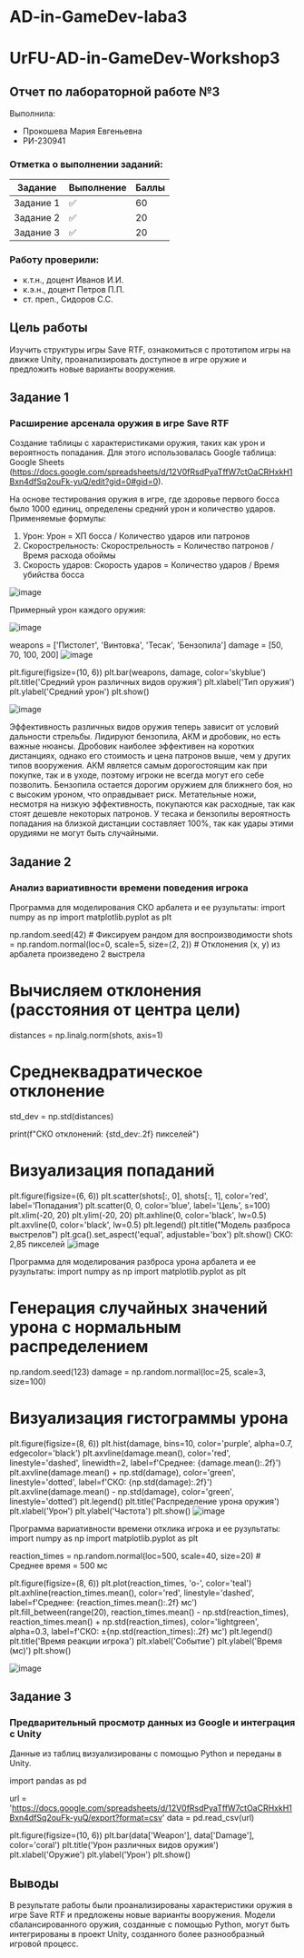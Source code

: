 # AD-in-GameDev-laba3
# UrFU-AD-in-GameDev-Workshop3

## Отчет по лабораторной работе №3

Выполнила:
- Прокошева Мария Евгеньевна
- РИ-230941

### Отметка о выполнении заданий:

| Задание   | Выполнение | Баллы |
|-----------|------------|-------|
| Задание 1 | ✅          | 60    |
| Задание 2 | ✅          | 20    |
| Задание 3 | ✅          | 20    |

### Работу проверили:
- к.т.н., доцент Иванов И.И.
- к.э.н., доцент Петров П.П.
- ст. преп., Сидоров С.С.

## Цель работы
Изучить структуры игры Save RTF, ознакомиться с прототипом игры на движке Unity, проанализировать доступное в игре оружие и предложить новые варианты вооружения.

## Задание 1
### Расширение арсенала оружия в игре Save RTF
Создание таблицы с характеристиками оружия, таких как урон и вероятность попадания. Для этого использовалась Google таблица: Google Sheets (https://docs.google.com/spreadsheets/d/12V0fRsdPyaTffW7ctOaCRHxkH1Bxn4dfSq2ouFk-yuQ/edit?gid=0#gid=0).

На основе тестирования оружия в игре, где здоровье первого босса было 1000 единиц, определены средний урон и количество ударов. Применяемые формулы:

1. Урон: Урон = ХП босса / Количество ударов или патронов
2. Скорострельность: Скорострельность = Количество патронов / Время расхода обоймы
3. Скорость ударов: Скорость ударов = Количество ударов / Время убийства босса

![image](https://github.com/user-attachments/assets/e1d021d1-fe1d-4e4f-a83c-71bf0537830a)


Примерный урон каждого оружия:

![image](https://github.com/user-attachments/assets/fbfe9a4b-3fd4-4d24-ae74-6a1cb6e7ae44)


weapons = ['Пистолет', 'Винтовка', 'Тесак', 'Бензопила']
damage = [50, 70, 100, 200]
![image](https://github.com/user-attachments/assets/6d7e60f4-0109-4e21-9375-8c162ab3316e)


plt.figure(figsize=(10, 6))
plt.bar(weapons, damage, color='skyblue')
plt.title('Средний урон различных видов оружия')
plt.xlabel('Тип оружия')
plt.ylabel('Средний урон')
plt.show()

![image](https://github.com/user-attachments/assets/1d3c0c28-95ef-4f14-aca0-be3ced492231)

Эффективность различных видов оружия теперь зависит от условий дальности стрельбы. Лидируют бензопила, АКМ и дробовик, но есть важные нюансы. Дробовик наиболее эффективен на коротких дистанциях, однако его стоимость и цена патронов выше, чем у других типов вооружения. АКМ является самым дорогостоящим как при покупке, так и в уходе, поэтому игроки не всегда могут его себе позволить. Бензопила остается дорогим оружием для ближнего боя, но с высоким уроном, что оправдывает риск. Метательные ножи, несмотря на низкую эффективность, покупаются как расходные, так как стоят дешевле некоторых патронов. У тесака и бензопилы вероятность попадания на близкой дистанции составляет 100%, так как удары этими орудиями не могут быть случайными.

## Задание 2
### Анализ вариативности времени поведения игрока
Программа для моделирования СКО арбалета и ее рузультаты:
import numpy as np
import matplotlib.pyplot as plt

np.random.seed(42)  # Фиксируем рандом для воспроизводимости
shots = np.random.normal(loc=0, scale=5, size=(2, 2))  # Отклонения (x, y) из арбалета произведено 2 выстрела

# Вычисляем отклонения (расстояния от центра цели)
distances = np.linalg.norm(shots, axis=1)

# Среднеквадратическое отклонение
std_dev = np.std(distances)

print(f"СКО отклонений: {std_dev:.2f} пикселей")

# Визуализация попаданий
plt.figure(figsize=(6, 6))
plt.scatter(shots[:, 0], shots[:, 1], color='red', label='Попадания')
plt.scatter(0, 0, color='blue', label='Цель', s=100)
plt.xlim(-20, 20)
plt.ylim(-20, 20)
plt.axhline(0, color='black', lw=0.5)
plt.axvline(0, color='black', lw=0.5)
plt.legend()
plt.title("Модель разброса выстрелов")
plt.gca().set_aspect('equal', adjustable='box')
plt.show()
СКО: 2,85 пикселей
![image](https://github.com/user-attachments/assets/3e054146-10bf-4299-9cd9-155b2739dd93)

Программа для моделирования разброса урона арбалета и ее рузультаты:
import numpy as np
import matplotlib.pyplot as plt

# Генерация случайных значений урона с нормальным распределением
np.random.seed(123)
damage = np.random.normal(loc=25, scale=3, size=100)  

# Визуализация гистограммы урона
plt.figure(figsize=(8, 6))
plt.hist(damage, bins=10, color='purple', alpha=0.7, edgecolor='black')
plt.axvline(damage.mean(), color='red', linestyle='dashed', linewidth=2, label=f'Среднее: {damage.mean():.2f}')
plt.axvline(damage.mean() + np.std(damage), color='green', linestyle='dotted', label=f'СКО: {np.std(damage):.2f}')
plt.axvline(damage.mean() - np.std(damage), color='green', linestyle='dotted')
plt.legend()
plt.title('Распределение урона оружия')
plt.xlabel('Урон')
plt.ylabel('Частота')
plt.show()
![image](https://github.com/user-attachments/assets/696cfa85-b5a8-4d3e-934c-ef24b95559b3)

Программа вариативности времени отклика игрока и ее рузультаты:
import numpy as np
import matplotlib.pyplot as plt

reaction_times = np.random.normal(loc=500, scale=40, size=20)  # Среднее время = 500 мс

plt.figure(figsize=(8, 6))
plt.plot(reaction_times, 'o-', color='teal')
plt.axhline(reaction_times.mean(), color='red', linestyle='dashed', label=f'Среднее: {reaction_times.mean():.2f} мс')
plt.fill_between(range(20),
                 reaction_times.mean() - np.std(reaction_times),
                 reaction_times.mean() + np.std(reaction_times),
                 color='lightgreen', alpha=0.3, label=f'СКО: ±{np.std(reaction_times):.2f} мс')
plt.legend()
plt.title('Время реакции игрока')
plt.xlabel('Событие')
plt.ylabel('Время (мс)')
plt.show()

![image](https://github.com/user-attachments/assets/03f10d2c-bc95-44b1-b591-9d618d5dd47f)


## Задание 3
### Предварительный просмотр данных из Google и интеграция с Unity
Данные из таблиц визуализированы с помощью Python и переданы в Unity.

import pandas as pd

url = 'https://docs.google.com/spreadsheets/d/12V0fRsdPyaTffW7ctOaCRHxkH1Bxn4dfSq2ouFk-yuQ/export?format=csv'
data = pd.read_csv(url)

plt.figure(figsize=(10, 6))
plt.bar(data['Weapon'], data['Damage'], color='coral')
plt.title('Урон различных видов оружия')
plt.xlabel('Оружие')
plt.ylabel('Урон')
plt.show()


## Выводы
В результате работы были проанализированы характеристики оружия в игре Save RTF и предложены новые варианты вооружения. Модели сбалансированного оружия, созданные с помощью Python, могут быть интегрированы в проект Unity, созданного более разнообразный игровой процесс.
